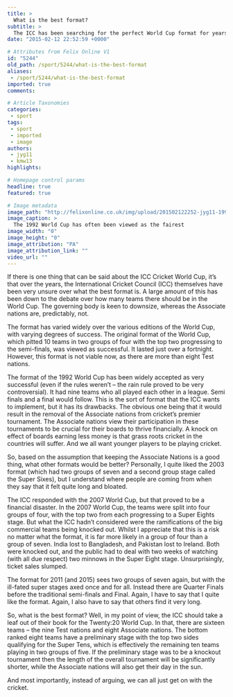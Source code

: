 ```yaml
---
title: >
  What is the best format?
subtitle: >
  The ICC has been searching for the perfect World Cup format for years
date: "2015-02-12 22:52:59 +0000"

# Attributes from Felix Online V1
id: "5244"
old_path: /sport/5244/what-is-the-best-format
aliases:
 - /sport/5244/what-is-the-best-format
imported: true
comments:

# Article Taxonomies
categories:
 - sport
tags:
 - sport
 - imported
 - image
authors:
 - jyg11
 - kmw13
highlights:

# Homepage control params
headline: true
featured: true

# Image metadata
image_path: "http://felixonline.co.uk/img/upload/201502122252-jyg11-1992.jpg"
image_caption: >
  The 1992 World Cup has often been viewed as the fairest
image_width: "0"
image_height: "0"
image_attribution: "PA"
image_attribution_link: ""
video_url: ""
---
```


If there is one thing that can be said about the ICC Cricket World Cup, it’s that over the years, the International Cricket Council (ICC) themselves have been very unsure over what the best format is. A large amount of this has been down to the debate over how many teams there should be in the World Cup. The governing body is keen to downsize, whereas the Associate nations are, predictably, not.

The format has varied widely over the various editions of the World Cup, with varying degrees of success. The original format of the World Cup, which pitted 10 teams in two groups of four with the top two progressing to the semi-finals, was viewed as successful. It lasted just over a fortnight. However, this format is not viable now, as there are more than eight Test nations.

The format of the 1992 World Cup has been widely accepted as very successful (even if the rules weren’t – the rain rule proved to be very controversial). It had nine teams who all played each other in a league. Semi finals and a final would follow. This is the sort of format that the ICC wants to implement, but it has its drawbacks. The obvious one being that it would result in the removal of the Associate nations from cricket’s premier tournament. The Associate nations view their participation in these tournaments to be crucial for their boards to thrive financially. A knock on effect of boards earning less money is that grass roots cricket in the countries will suffer. And we all want younger players to be playing cricket.

So, based on the assumption that keeping the Associate Nations is a good thing, what other formats would be better? Personally, I quite liked the 2003 format (which had two groups of seven and a second group stage called the Super Sixes), but I understand where people are coming from when they say that it felt quite long and bloated.

The ICC responded with the 2007 World Cup, but that proved to be a financial disaster. In the 2007 World Cup, the teams were split into four groups of four, with the top two from each progressing to a Super Eights stage. But what the ICC hadn’t considered were the ramifications of the big commercial teams being knocked out. Whilst I appreciate that this is a risk no matter what the format, it is far more likely in a group of four than a group of seven. India lost to Bangladesh, and Pakistan lost to Ireland. Both were knocked out, and the public had to deal with two weeks of watching (with all due respect) two minnows in the Super Eight stage. Unsurprisingly, ticket sales slumped.

The format for 2011 (and 2015) sees two groups of seven again, but with the ill-fated super stages axed once and for all. Instead there are Quarter Finals before the traditional semi-finals and Final. Again, I have to say that I quite like the format. Again, I also have to say that others find it very long.

So, what is the best format? Well, in my point of view, the ICC should take a leaf out of their book for the Twenty:20 World Cup. In that, there are sixteen teams – the nine Test nations and eight Associate nations. The bottom ranked eight teams have a preliminary stage with the top two sides qualifying for the Super Tens, which is effectively the remaining ten teams playing in two groups of five. If the preliminary stage was to be a knockout tournament then the length of the overall tournament will be significantly shorter, while the Associate nations will also get their day in the sun.

And most importantly, instead of arguing, we can all just get on with the cricket.
